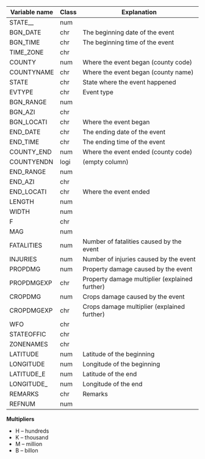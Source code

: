 Variable name | Class | Explanation
--------------|-------|------------
STATE__ | num | 
BGN_DATE | chr | The beginning date of the event
BGN_TIME | chr | The beginning time of the event
TIME_ZONE | chr | 
COUNTY | num | Where the event began (county code)
COUNTYNAME | chr | Where the event began (county name)
STATE | chr | State where the event happened
EVTYPE | chr | Event type
BGN_RANGE | num | 
BGN_AZI | chr | 
BGN_LOCATI | chr | Where the event began
END_DATE | chr | The ending date of the event
END_TIME | chr | The ending time of the event
COUNTY_END | num | Where the event ended (county code)
COUNTYENDN | logi | (empty column)
END_RANGE | num | 
END_AZI | chr | 
END_LOCATI | chr | Where the event ended
LENGTH | num | 
WIDTH | num | 
F | chr | 
MAG | num | 
FATALITIES | num | Number of fatalities caused by the event
INJURIES | num | Number of injuries caused by the event
PROPDMG | num | Property damage caused by the event
PROPDMGEXP | chr | Property damage multiplier (explained further)
CROPDMG | num | Crops damage caused by the event
CROPDMGEXP | chr | Crops damage multiplier (explained further)
WFO | chr | 
STATEOFFIC | chr | 
ZONENAMES | chr | 
LATITUDE | num | Latitude of the beginning
LONGITUDE | num | Longitude of the beginning
LATITUDE_E | num | Latitude of the end 
LONGITUDE_ | num | Longitude of the end
REMARKS | chr | Remarks
REFNUM | num | 

**Multipliers**

- H – hundreds
- K – thousand
- M – million
- B – billon
